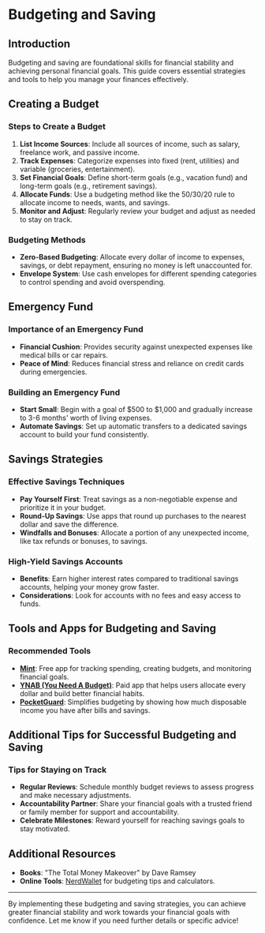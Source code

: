 # Budgeting and Saving

## Introduction
Budgeting and saving are foundational skills for financial stability and achieving personal financial goals. This guide covers essential strategies and tools to help you manage your finances effectively.

## Creating a Budget

### Steps to Create a Budget
1. **List Income Sources**: Include all sources of income, such as salary, freelance work, and passive income.
2. **Track Expenses**: Categorize expenses into fixed (rent, utilities) and variable (groceries, entertainment).
3. **Set Financial Goals**: Define short-term goals (e.g., vacation fund) and long-term goals (e.g., retirement savings).
4. **Allocate Funds**: Use a budgeting method like the 50/30/20 rule to allocate income to needs, wants, and savings.
5. **Monitor and Adjust**: Regularly review your budget and adjust as needed to stay on track.

### Budgeting Methods
- **Zero-Based Budgeting**: Allocate every dollar of income to expenses, savings, or debt repayment, ensuring no money is left unaccounted for.
- **Envelope System**: Use cash envelopes for different spending categories to control spending and avoid overspending.

## Emergency Fund

### Importance of an Emergency Fund
- **Financial Cushion**: Provides security against unexpected expenses like medical bills or car repairs.
- **Peace of Mind**: Reduces financial stress and reliance on credit cards during emergencies.

### Building an Emergency Fund
- **Start Small**: Begin with a goal of $500 to $1,000 and gradually increase to 3-6 months' worth of living expenses.
- **Automate Savings**: Set up automatic transfers to a dedicated savings account to build your fund consistently.

## Savings Strategies

### Effective Savings Techniques
- **Pay Yourself First**: Treat savings as a non-negotiable expense and prioritize it in your budget.
- **Round-Up Savings**: Use apps that round up purchases to the nearest dollar and save the difference.
- **Windfalls and Bonuses**: Allocate a portion of any unexpected income, like tax refunds or bonuses, to savings.

### High-Yield Savings Accounts
- **Benefits**: Earn higher interest rates compared to traditional savings accounts, helping your money grow faster.
- **Considerations**: Look for accounts with no fees and easy access to funds.

## Tools and Apps for Budgeting and Saving

### Recommended Tools
- **[Mint](https://www.mint.com/)**: Free app for tracking spending, creating budgets, and monitoring financial goals.
- **[YNAB (You Need A Budget)](https://www.youneedabudget.com/)**: Paid app that helps users allocate every dollar and build better financial habits.
- **[PocketGuard](https://pocketguard.com/)**: Simplifies budgeting by showing how much disposable income you have after bills and savings.

## Additional Tips for Successful Budgeting and Saving

### Tips for Staying on Track
- **Regular Reviews**: Schedule monthly budget reviews to assess progress and make necessary adjustments.
- **Accountability Partner**: Share your financial goals with a trusted friend or family member for support and accountability.
- **Celebrate Milestones**: Reward yourself for reaching savings goals to stay motivated.

## Additional Resources
- **Books**: "The Total Money Makeover" by Dave Ramsey
- **Online Tools**: [NerdWallet](https://www.nerdwallet.com/) for budgeting tips and calculators.

---

By implementing these budgeting and saving strategies, you can achieve greater financial stability and work towards your financial goals with confidence. Let me know if you need further details or specific advice! 